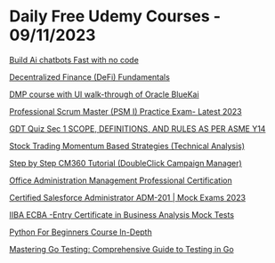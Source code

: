 # Daily Free Udemy Courses - 09/11/2023

[Build Ai chatbots Fast with no code](https://www.udemy.com/course/build-ai-chatbots-fast-with-no-code/?couponCode=AICHATBOTNOCODE)
[Decentralized Finance (DeFi) Fundamentals](https://www.udemy.com/course/decentralized-finance-defi-fundamentals/?couponCode=7DC625CEF72903333A69)
[DMP course with UI walk-through of Oracle BlueKai](https://www.udemy.com/course/dmp-and-oracle-bluekai/?couponCode=295E34BB0AAEE47FA29D)
[Professional Scrum Master (PSM I) Practice Exam- Latest 2023](https://www.udemy.com/course/professional-scrum-master-psm-i-practice-exam-latest-2023/?couponCode=A7CBB4C7CC567E4D625F)
[GDT Quiz Sec 1 SCOPE, DEFINITIONS, AND RULES AS PER ASME Y14](https://www.udemy.com/course/gdt-quiz-sec-1-scope-definitions-and-rules-as-per-asme-y14/?couponCode=FREEGDTQUIZ)
[Stock Trading Momentum Based Strategies (Technical Analysis)](https://www.udemy.com/course/momentum-indicators-rsi-stoch-williamr-tsi-mfi/?couponCode=2NOV23)
[Step by Step CM360 Tutorial (DoubleClick Campaign Manager)](https://www.udemy.com/course/cm360-complete-step-by-step-tutorial-2021/?couponCode=8A7DEEDE48EFA37C327C)
[Office Administration Management Professional Certification](https://www.udemy.com/course/office-administration-management-professional-certification/?couponCode=CFAD663B90C81332A068)
[Certified Salesforce Administrator ADM-201 | Mock Exams 2023](https://www.udemy.com/course/certified-salesforce-administrator-adm-201-mock-exams-2023/?couponCode=57E80435D12F38B3AB32)
[IIBA ECBA -Entry Certificate in Business Analysis Mock Tests](https://www.udemy.com/course/iiba-ecba-entry-certificate-in-business-analysis-mock-tests/?couponCode=08808F75F766AED7A547)
[Python For Beginners Course In-Depth](https://www.udemy.com/course/python-for-beginners-course-in-depth/?couponCode=DC76D26560B5C4E8E8B1)
[Mastering Go Testing: Comprehensive Guide to Testing in Go](https://www.udemy.com/course/mastering-go-testing-comprehensive-guide-to-testing-in-go/?couponCode=3BC7EA02F52E67F070E8)
